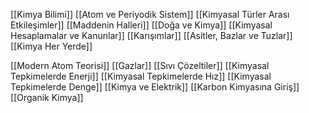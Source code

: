 [[Kimya Bilimi]]
[[Atom ve Periyodik Sistem]]
[[Kimyasal Türler Arası Etkileşimler]]
[[Maddenin Halleri]]
[[Doğa ve Kimya]]
[[Kimyasal Hesaplamalar ve Kanunlar]]
[[Karışımlar]]
[[Asitler, Bazlar ve Tuzlar]]
[[Kimya Her Yerde]]

[[Modern Atom Teorisi]]
[[Gazlar]]
[[Sıvı Çözeltiler]]
[[Kimyasal Tepkimelerde Enerji]]
[[Kimyasal Tepkimelerde Hız]]
[[Kimyasal Tepkimelerde Denge]]
[[Kimya ve Elektrik]]
[[Karbon Kimyasına Giriş]]
[[Organik Kimya]]